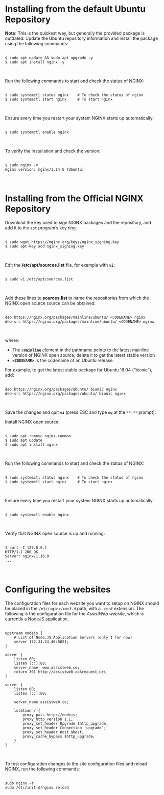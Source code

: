 <!-- TITLE: Install NGINX Server -->
<!-- SUBTITLE: ...on Linux Ubuntu Server 18.04 LTS -->

# Installing from the default Ubuntu Repository
**Note:** This is the quickest way, but generally the provided package is outdated. Update the Ubuntu repository information and install the package using the following commands:<br><br>

```batchfile
$ sudo apt update && sudo apt upgrade -y
$ sudo apt install nginx -y
```
<br>

Run the following commands to start and check the status of NGINX:<br><br>

```batchfile
$ sudo systemctl status nginx    # To check the status of nginx
$ sudo systemctl start nginx     # To start nginx
```
<br>

Ensure every time you restart your system NGINX starts up automatically:<br><br>

```batchfile
$ sudo systemctl enable nginx
```
<br>

To verify the installation and check the version:<br><br>

```batchfile
$ sudo nginx -v
nginx version: nginx/1.14.0 (Ubuntu)
```
<br>

# Installing from the Official NGINX Repository
Download the key used to sign NGINX packages and the repository, and add it to the `apt` program’s key ring:<br><br>

```batchfile
$ sudo wget https://nginx.org/keys/nginx_signing.key
$ sudo apt-key add nginx_signing.key
```
<br>

Edit the **/etc/apt/sources.list** file, for example with **`vi`**:<br><br>

```batchfile
$ sudo vi /etc/apt/sources.list
```
<br>

Add these lines to **sources.list** to name the repositories from which the NGINX open source source can be obtained:<br><br>

```batchfile
deb https://nginx.org/packages/mainline/ubuntu/ <CODENAME> nginx
deb-src https://nginx.org/packages/mainline/ubuntu/ <CODENAME> nginx
```
<br>

where:

* The **`/mainline`** element in the pathname points to the latest mainline version of NGINX open source; delete it to get the latest stable version
* **`<CODENAME>`** is the codename of an Ubuntu release.

For example, to get the latest stable package for Ubuntu 18.04 (“bionic”), add:<br><br>

```batchfile
deb https://nginx.org/packages/ubuntu/ bionic nginx
deb-src https://nginx.org/packages/ubuntu/ bionic nginx
```
<br>

Save the changes and quit **`vi`** (press ESC and type **`wq`** at the `**:**` prompt).

Install NGINX open source:<br><br>

```batchfile
$ sudo apt remove nginx-common
$ sudo apt update
$ sudo apt install nginx
```
<br>

Run the following commands to start and check the status of NGINX:<br><br>

```batchfile
$ sudo systemctl status nginx    # To check the status of nginx
$ sudo systemctl start nginx     # To start nginx
```
<br>

Ensure every time you restart your system NGINX starts up automatically:<br><br>

```batchfile
$ sudo systemctl enable nginx
```
<br>


Verify that NGINX open source is up and running:<br><br>

```batchfile
$ curl -I 127.0.0.1
HTTP/1.1 200 OK
Server: nginx/1.16.0
...
```
<br>

# Configuring the websites
The configuration files for each website you want to setup on NGINX should be placed in the <code>/etc/nginx/conf.d</code> path, with a `.conf` extension. The following is the configuration file for the *AssistWeb website*, which is currently a NodeJS application.<br><br>

```batchfile
upstream nodejs {
    # List of Node.JS Application Servers (only 1 for now)
    server 172.31.24.46:8081;
}

server {
    listen 80;
    listen [::]:80;
    server_name  www.assistweb.co;
    return 301 http://assistweb.co$request_uri;
}

server {
    listen 80;
    listen [::]:80;

    server_name assistweb.co;

    location / {
        proxy_pass http://nodejs;
        proxy_http_version 1.1;
        proxy_set_header Upgrade $http_upgrade;
        proxy_set_header Connection 'upgrade';
        proxy_set_header Host $host;
        proxy_cache_bypass $http_upgrade;
    }
}
```
<br>

To test configuration changes to the site configuration files and reload NGINX, run the following commands:<br><br>

```batchfile
sudo nginx -t
sudo /etc/init.d/nginx reload
```
<br>